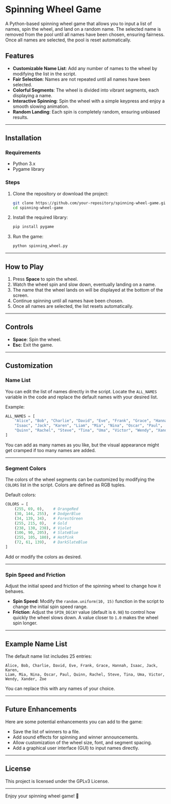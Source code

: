 # Spinning Wheel Game

A Python-based spinning wheel game that allows you to input a list of names, spin the wheel, and land on a random name. The selected name is removed from the pool until all names have been chosen, ensuring fairness. Once all names are selected, the pool is reset automatically.

## Features

- **Customizable Name List**: Add any number of names to the wheel by modifying the list in the script.
- **Fair Selection**: Names are not repeated until all names have been selected.
- **Colorful Segments**: The wheel is divided into vibrant segments, each displaying a name.
- **Interactive Spinning**: Spin the wheel with a simple keypress and enjoy a smooth slowing animation.
- **Random Landing**: Each spin is completely random, ensuring unbiased results.

---

## Installation

### Requirements

- Python 3.x
- Pygame library

### Steps

1. Clone the repository or download the project:
   ```bash
   git clone https://github.com/your-repository/spinning-wheel-game.git
   cd spinning-wheel-game
   ```

2. Install the required library:
   ```bash
   pip install pygame
   ```

3. Run the game:
   ```bash
   python spinning_wheel.py
   ```

---

## How to Play

1. Press **Space** to spin the wheel.
2. Watch the wheel spin and slow down, eventually landing on a name.
3. The name that the wheel lands on will be displayed at the bottom of the screen.
4. Continue spinning until all names have been chosen.
5. Once all names are selected, the list resets automatically.

---

## Controls

- **Space**: Spin the wheel.
- **Esc**: Exit the game.

---

## Customization

### Name List

You can edit the list of names directly in the script. Locate the `ALL_NAMES` variable in the code and replace the default names with your desired list.

Example:
```python
ALL_NAMES = [
    "Alice", "Bob", "Charlie", "David", "Eve", "Frank", "Grace", "Hannah",
    "Isaac", "Jack", "Karen", "Liam", "Mia", "Nina", "Oscar", "Paul",
    "Quinn", "Rachel", "Steve", "Tina", "Uma", "Victor", "Wendy", "Xander", "Zoe"
]
```

You can add as many names as you like, but the visual appearance might get cramped if too many names are added.

---

### Segment Colors

The colors of the wheel segments can be customized by modifying the `COLORS` list in the script. Colors are defined as RGB tuples.

Default colors:
```python
COLORS = [
    (255, 69, 0),    # OrangeRed
    (30, 144, 255),  # DodgerBlue
    (34, 139, 34),   # ForestGreen
    (255, 215, 0),   # Gold
    (238, 130, 238), # Violet
    (106, 90, 205),  # SlateBlue
    (255, 105, 180), # HotPink
    (72, 61, 139),   # DarkSlateBlue
]
```

Add or modify the colors as desired.

---

### Spin Speed and Friction

Adjust the initial speed and friction of the spinning wheel to change how it behaves.

- **Spin Speed**: Modify the `random.uniform(10, 15)` function in the script to change the initial spin speed range.
- **Friction**: Adjust the `SPIN_DECAY` value (default is `0.98`) to control how quickly the wheel slows down. A value closer to `1.0` makes the wheel spin longer.

---

## Example Name List

The default name list includes 25 entries:
```
Alice, Bob, Charlie, David, Eve, Frank, Grace, Hannah, Isaac, Jack, Karen,
Liam, Mia, Nina, Oscar, Paul, Quinn, Rachel, Steve, Tina, Uma, Victor,
Wendy, Xander, Zoe
```

You can replace this with any names of your choice.

---

## Future Enhancements

Here are some potential enhancements you can add to the game:

- Save the list of winners to a file.
- Add sound effects for spinning and winner announcements.
- Allow customization of the wheel size, font, and segment spacing.
- Add a graphical user interface (GUI) to input names directly.

---

## License

This project is licensed under the GPLv3 License.

---

Enjoy your spinning wheel game! 🎉


